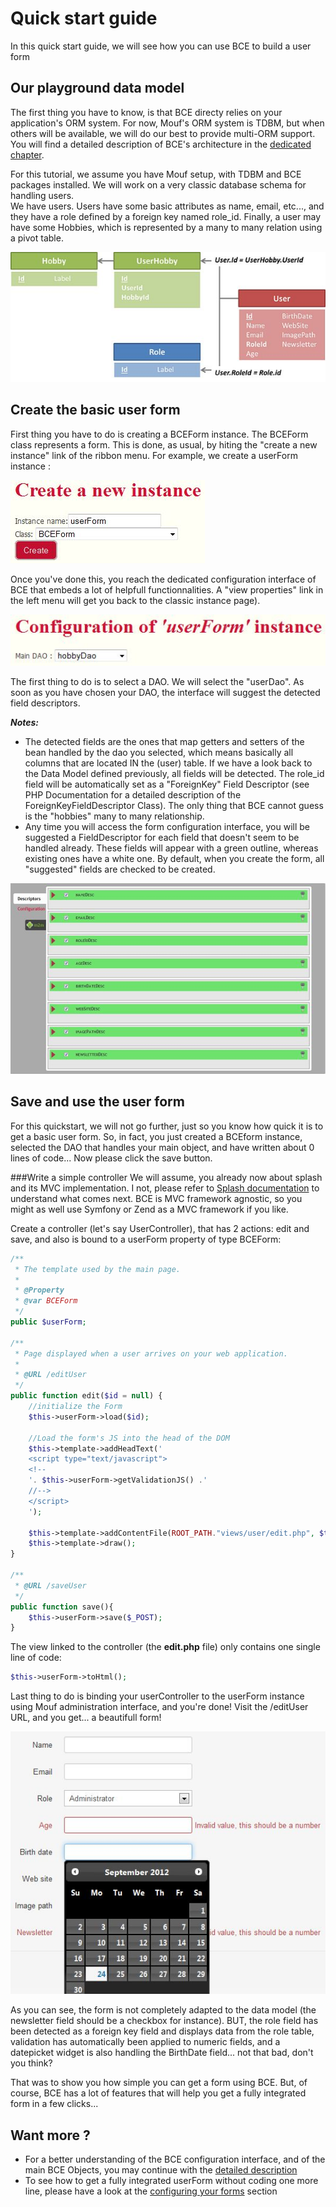 Quick start guide
==================

In this quick start guide, we will see how you can use BCE to build a user form

Our playground data model
-------------------------

The first thing you have to know, is that BCE directy relies on your application's ORM system. For now, Mouf's ORM system is TDBM, but when others will be available, we will do our best to provide multi-ORM support. You will find a detailed description of BCE's architecture in the [dedicated chapter](advanced.md).

For this tutorial, we assume you have Mouf setup, with TDBM and BCE packages installed. We will work on a very classic database schema for handling users.<br/>
We have users. Users have some basic attributes as name, email, etc..., and they have a role defined by a foreign key named role_id. Finally, a user may have some Hobbies, which is represented by a many to many relation using a pivot table.

![data model](images/data_model.jpg)

Create the basic user form
--------------------------

First thing you have to do is creating a BCEForm instance. The BCEForm class represents a form. This is done, as usual, by hiting the "create a new instance" link of the ribbon menu. For example, we create a userForm instance :

![create instance](images/create_instance.jpg)

Once you've done this, you reach the dedicated configuration interface of BCE that embeds a lot of helpfull functionnalities. A "view properties" link in the left menu will get you back to the classic instance page).

![select dao](images/configure_page_1.jpg)

The first thing to do is to select a DAO. We will select the "userDao". As soon as you have chosen your DAO, the interface will suggest the detected field descriptors.

***Notes:***

- The detected fields are the ones that map getters and setters of the bean handled by the dao you selected, which means basically all columns that are located IN the (user) table. If we have a look back to the Data Model defined previously, all fields will be detected. The role_id field will be automatically set as a "ForeignKey" Field Descriptor (see PHP Documentation for a detailed description of the ForeignKeyFieldDescriptor Class). The only thing that BCE cannot guess is the "hobbies" many to many relationship.
- Any time you will access the form configuration interface, you will be suggested a FieldDescriptor for each field that doesn't seem to be handled already. These fields will appear with a green outline, whereas existing ones have a white one. By default, when you create the form, all "suggested" fields are checked to be created.

![tab fields](images/configure_page_2.jpg)

Save and use the user form
---------------------------
For this quickstart, we will not go further, just so you know how quick it is to get a basic user form. So, in fact, you just created a BCEform instance, selected the DAO that handles your main object, and have written about 0 lines of code... Now please click the save button.

###Write a simple controller
We will assume, you already now about splash and its MVC implementation. I not, please refer to [Splash documentation](https://raw.github.com/thecodingmachine/mcv.splash/4.0/README.md) to understand what comes next. BCE is MVC framework agnostic, so you might as well use Symfony or Zend as a MVC framework if you like.

Create a controller (let's say UserController), that has 2 actions: edit and save, and also is bound to a userForm property of type BCEForm:
```php
/**
 * The template used by the main page.
 *
 * @Property
 * @var BCEForm
 */
public $userForm;

/**
 * Page displayed when a user arrives on your web application.
 * 
 * @URL /editUser
 */
public function edit($id = null) {
	//initialize the Form
	$this->userForm->load($id);
	
	//Load the form's JS into the head of the DOM
	$this->template->addHeadText('
	<script type="text/javascript">
	<!--
	'. $this->userForm->getValidationJS() .'
	//-->
	</script>
	');
	
	$this->template->addContentFile(ROOT_PATH."views/user/edit.php", $this);
	$this->template->draw();
}

/**
 * @URL /saveUser
 */
public function save(){
	$this->userForm->save($_POST);
}
```

The view linked to the controller (the <b>edit.php</b> file) only contains one single line of code:
```php
$this->userForm->toHtml();
```

Last thing to do is binding your userController to the userForm instance using Mouf administration interface, and you're done! Visit the /editUser URL, and you get... a beautifull form!

![first form](images/simple_form.jpg)

As you can see, the form is not completely adapted to the data model (the newsletter field should be a checkbox for instance). BUT, the role field has been detected as a foreign key field and displays data from the role table, validation has automatically been applied to numeric fields, and a datepicket widget is also handling the BirthDate field... not that bad, don't you think?

That was to show you how simple you can get a form using BCE. But, of course, BCE has a lot of features that will help you get a fully integrated form in a few clicks...

Want more ?
-----------

- For a better understanding of the BCE configuration interface, and of the main BCE Objects, you may continue with the [detailed description](advanced.md)
- To see how to get a fully integrated userForm without coding one more line, please have a look at the [configuring your forms](advanced_example.md) section